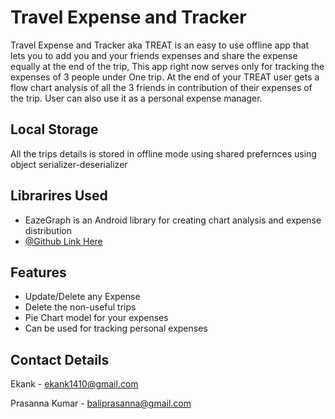 
# Travel Expense and Tracker

Travel Expense and Tracker aka TREAT is an easy 
to use offline app that lets you to add you and 
your friends expenses and share the expense equally
 at the end of the trip, This app right now serves 
 only for tracking the expenses of 3 people under 
 One trip. At the end of your TREAT user gets a flow
  chart analysis of all the 3 friends in contribution
   of their expenses of the trip. User can also use 
   it as a personal expense manager. 
   
## Local Storage
All the trips details is stored in offline mode using shared prefernces using object serializer-deserializer

## Librarires Used
 - EazeGraph is an Android library for creating chart analysis and expense distribution
- [@Github Link Here](https://github.com/paulroehr/EazeGraph)

## Features

- Update/Delete any Expense 
- Delete the non-useful trips
- Pie Chart model for your expenses
- Can be used for tracking personal expenses
  
## Contact Details

Ekank - ekank1410@gmail.com

Prasanna Kumar - baliprasanna@gmail.com

